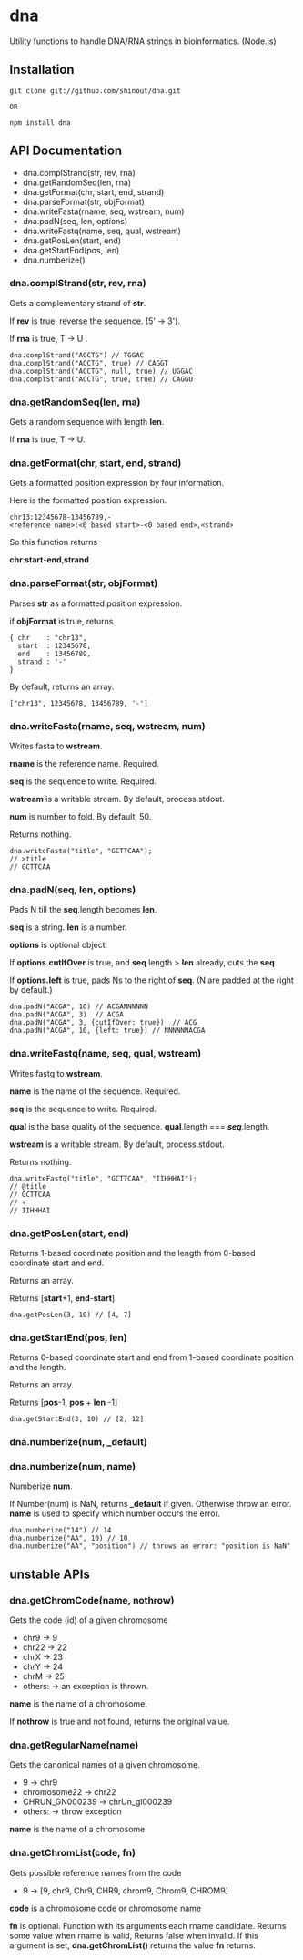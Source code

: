 dna
==========
Utility functions to handle DNA/RNA strings in bioinformatics. (Node.js)

## Installation ##
    
    git clone git://github.com/shinout/dna.git

    OR

    npm install dna

## API Documentation ##
- dna.complStrand(str, rev, rna)
- dna.getRandomSeq(len, rna)
- dna.getFormat(chr, start, end, strand)
- dna.parseFormat(str, objFormat)
- dna.writeFasta(rname, seq, wstream, num)
- dna.padN(seq, len, options)
- dna.writeFastq(name, seq, qual, wstream)
- dna.getPosLen(start, end)
- dna.getStartEnd(pos, len)
- dna.numberize()

### dna.complStrand(str, rev, rna) ###
Gets a complementary strand of **str**.

If **rev** is true, reverse the sequence. (5' -> 3').

If **rna** is true, T -> U .

    dna.complStrand("ACCTG") // TGGAC
    dna.complStrand("ACCTG", true) // CAGGT
    dna.complStrand("ACCTG", null, true) // UGGAC
    dna.complStrand("ACCTG", true, true) // CAGGU


### dna.getRandomSeq(len, rna) ###
Gets a random sequence with length **len**.

If **rna** is true, T -> U.


### dna.getFormat(chr, start, end, strand) ###
Gets a formatted position expression by four information.

Here is the formatted position expression.

    chr13:12345678-13456789,-
    <reference name>:<0 based start>-<0 based end>,<strand>

So this function returns

**chr**:**start**-**end**,**strand**


### dna.parseFormat(str, objFormat) ###
Parses **str** as a formatted position expression.

if **objFormat** is true, returns 

    { chr    : "chr13",
      start  : 12345678,
      end    : 13456789,
      strand : '-'
    }

By default, returns an array.

    ["chr13", 12345678, 13456789, '-']

### dna.writeFasta(rname, seq, wstream, num) ###
Writes fasta to **wstream**.

**rname** is the reference name. Required.

**seq** is the sequence to write. Required.

**wstream** is a writable stream. By default, process.stdout.

**num** is number to fold. By default, 50.

Returns nothing.

    dna.writeFasta("title", "GCTTCAA");
    // >title
    // GCTTCAA

### dna.padN(seq, len, options) ###
Pads N till the **seq**.length becomes **len**.

**seq** is a string.
**len** is a number.

**options** is optional object.

If **options.cutIfOver** is true, and **seq**.length > **len** already, cuts the **seq**.

If **options.left** is true, pads Ns to the right of **seq**. (N are padded at the right by default.)


    dna.padN("ACGA", 10) // ACGANNNNNN
    dna.padN("ACGA", 3)  // ACGA
    dna.padN("ACGA", 3, {cutIfOver: true})  // ACG
    dna.padN("ACGA", 10, {left: true}) // NNNNNNACGA


### dna.writeFastq(name, seq, qual, wstream) ###
Writes fastq to **wstream**.

**name** is the name of the sequence. Required.

**seq** is the sequence to write. Required.

**qual** is the base quality of the sequence. **qual**.length === ***seq***.length.

**wstream** is a writable stream. By default, process.stdout.

Returns nothing.

    dna.writeFastq("title", "GCTTCAA", "IIHHHAI");
    // @title
    // GCTTCAA
    // +
    // IIHHHAI


### dna.getPosLen(start, end) ###
Returns 1-based coordinate position and the length from 0-based coordinate start and end.

Returns an array.

Returns [**start**+1, **end**-**start**]

    dna.getPosLen(3, 10) // [4, 7]


### dna.getStartEnd(pos, len) ###
Returns 0-based coordinate start and end from 1-based coordinate position and the length.

Returns an array.

Returns [**pos**-1, **pos** + **len** -1]

    dna.getStartEnd(3, 10) // [2, 12]


### dna.numberize(num, _default) ###
### dna.numberize(num, name) ###

Numberize **num**.

If Number(num) is NaN, returns **_default** if given. Otherwise throw an error.
**name** is used to specify which number occurs the error.

    dna.numberize("14") // 14
    dna.numberize("AA", 10) // 10
    dna.numberize("AA", "position") // throws an error: "position is NaN"


## unstable APIs ##
### dna.getChromCode(name, nothrow) ###
Gets the code (id) of a given chromosome

- chr9  -> 9
- chr22 -> 22
- chrX  -> 23
- chrY  -> 24
- chrM  -> 25
- others: -> an exception is thrown.

**name** is the name of a chromosome.

If **nothrow** is true and not found, returns the original value.


### dna.getRegularName(name) ###
Gets the canonical names of a given chromosome.

- 9  -> chr9
- chromosome22 -> chr22
- CHRUN_GN000239 -> chrUn_gl000239
- others: -> throw exception

**name** is the name of a chromosome


### dna.getChromList(code, fn) ###
Gets possible reference names from the code

- 9  -> [9, chr9, Chr9, CHR9, chrom9, Chrom9, CHROM9]

**code** is a chromosome code or chromosome name

**fn** is optional.
Function with its arguments each rname candidate.
Returns some value when rname is valid,
Returns false when invalid.
If this argument is set, **dna.getChromList()** returns the value **fn** returns.

